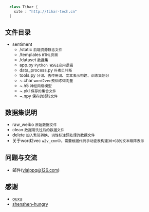 ```java
  class Tihar {
    site : "http://tihar-tech.cn"
  }
```
## 文件目录
* sentiment
    * /static `前端资源静态文件`
    * /templates `HTML页面`
    * /dataset `数据集`
    * app.py `Python WSGI应用逻辑`
    * data_process.py `朴素贝叶斯`
    * tools.py `分词、去停用词、文本表示构建、训练集划分`
    * ~.char `word2vec预训练词向量`
    * ~.h5 `神经网络模型`
    * ~.pkl `保存的集合文件`
    * ~.npy `保存的矩阵文件`

## 数据集说明
* raw_weibo `原始数据文件`
* clean `数据清洗过后的数据文件`
* delete `加入繁简转换、词性标注预处理的数据文件`
* 关于word2vec `w2v_cnn中，需要根据代码手动查表构建30+GB的文本矩阵表示`

## 问题与交流
* 邮件(ylalppq@126.com)

## 感谢
* [ouxu](https://www.outxu.cn/)
* [shenshen-hungry](https://github.com/Embedding/Chinese-Word-Vectors)
